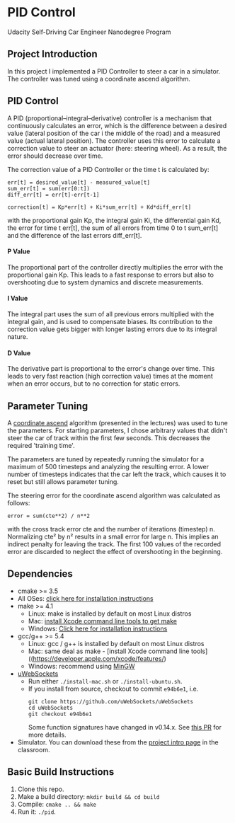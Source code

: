 # PID Control
Udacity Self-Driving Car Engineer Nanodegree Program

## Project Introduction

In this project I implemented a PID Controller to steer a car in a simulator. The controller was tuned using a 
coordinate ascend algorithm.

## PID Control

A PID (proportional–integral–derivative) controller is a mechanism that continuously calculates
an error, which is the difference between a desired value (lateral position of the car i the middle of the road) and a 
measured value (actual lateral position). The controller uses this error to
calculate a correction value to steer an actuator (here: steering wheel). As a result, the error should decrease over time.

The correction value of a PID Controller or the time t is calculated by:

```
err[t] = desired_value[t] - measured_value[t]
sum_err[t] = sum(err[0:t])
diff_err[t] = err[t]-err[t-1]

correction[t] = Kp*err[t] + Ki*sum_err[t] + Kd*diff_err[t]
```

with the proportional gain Kp, the integral gain Ki, the differential gain Kd, the error for time t err[t],
the sum of all errors from time 0 to t sum_err[t] and the difference of the last errors diff_err[t].

#### P Value
The proportional part of the controller directly multiplies the error with the proportional gain Kp.
This leads to a fast response to errors but also to overshooting due to system dynamics and discrete measurements.
 

#### I Value
The integral part uses the sum of all previous errors multiplied with the integral gain, and is used to compensate biases.
Its contribution to the correction value gets bigger with longer lasting errors due to its integral nature.
 

#### D Value

The derivative part is proportional to the error's change over time. This leads to very fast reaction (high correction value) times at the moment 
when an error occurs, but to no correction for static errors.


## Parameter Tuning

A [coordinate ascend](https://en.wikipedia.org/wiki/Coordinate_descent) algorithm (presented in the lectures) was used to tune the parameters.
For starting parameters, I chose arbitrary values that didn't steer the car of track within the first few seconds. This decreases the 
 required 'training time'.
 
 The parameters are tuned by repeatedly running the simulator for a maximum of 500 timesteps 
 and analyzing the resulting error. A lower number of timesteps indicates that the car 
 left the track, which causes it to reset but still allows parameter tuning.
 
  
 The steering error for the coordinate ascend algorithm was calculated as follows:
 
``
error = sum(cte**2) / n**2
``

with the cross track error cte and the number of iterations (timestep) n.
Normalizing cte² by n² results in a small error for large n. This implies an indirect penalty 
for leaving the track.
The first 100 values of the recorded error are discarded to neglect the effect of overshooting in the beginning.


 
 



## Dependencies

* cmake >= 3.5
 * All OSes: [click here for installation instructions](https://cmake.org/install/)
* make >= 4.1
  * Linux: make is installed by default on most Linux distros
  * Mac: [install Xcode command line tools to get make](https://developer.apple.com/xcode/features/)
  * Windows: [Click here for installation instructions](http://gnuwin32.sourceforge.net/packages/make.htm)
* gcc/g++ >= 5.4
  * Linux: gcc / g++ is installed by default on most Linux distros
  * Mac: same deal as make - [install Xcode command line tools]((https://developer.apple.com/xcode/features/)
  * Windows: recommend using [MinGW](http://www.mingw.org/)
* [uWebSockets](https://github.com/uWebSockets/uWebSockets)
  * Run either `./install-mac.sh` or `./install-ubuntu.sh`.
  * If you install from source, checkout to commit `e94b6e1`, i.e.
    ```
    git clone https://github.com/uWebSockets/uWebSockets 
    cd uWebSockets
    git checkout e94b6e1
    ```
    Some function signatures have changed in v0.14.x. See [this PR](https://github.com/udacity/CarND-MPC-Project/pull/3) for more details.
* Simulator. You can download these from the [project intro page](https://github.com/udacity/self-driving-car-sim/releases) in the classroom.

## Basic Build Instructions

1. Clone this repo.
2. Make a build directory: `mkdir build && cd build`
3. Compile: `cmake .. && make`
4. Run it: `./pid`. 


